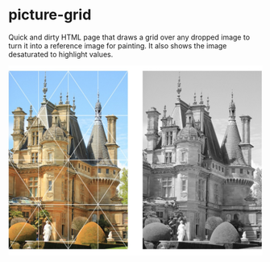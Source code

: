 # picture-grid

Quick and dirty HTML page that draws a grid over any dropped image to turn it into a reference image for painting. It also shows the image desaturated to highlight values.

![Preview of the page](picture-grid-demo.jpg)

